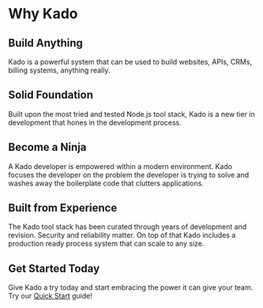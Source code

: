 # Why Kado

## Build Anything

Kado is a powerful system that can be used to build websites, APIs, CRMs,
billing systems, anything really.

## Solid Foundation

Built upon the most tried and tested Node.js tool stack, Kado is a new tier in
development that hones in the development process.

## Become a Ninja

A Kado developer is empowered within a modern environment. Kado focuses the
developer on the problem the developer is trying to solve and washes away the
boilerplate code that clutters applications.

## Built from Experience

The Kado tool stack has been curated through years of development and revision.
Security and reliability matter. On top of that Kado includes a production ready
process system that can scale to any size.

## Get Started Today

Give Kado a try today and start embracing the power it can give your team.
Try our [Quick Start](../guide/QuickStart.md) guide!
